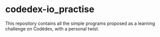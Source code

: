 # codedex-io_practise
This repository contains all the simple programs proposed as a learning challenge on Codédex, with a personal twist.

